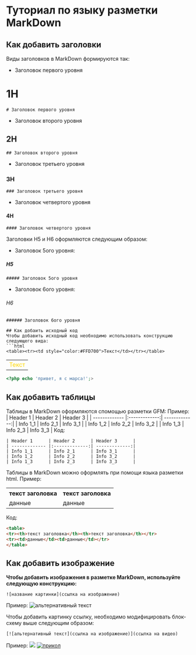 # Туториал по языку разметки MarkDown

## Как добавить заголовки

Виды заголовков в MarkDown формируются так:
* Заголовок первого уровня
# 1H
```
# Заголовок первого уровня
```
* Заголовок второго уровня
## 2H
```
## Заголовок второго уровня
```
* Заголовок третьего уровня
### 3H
```
### Заголовок третьего уровня
```
* Заголовок четвертого уровня
#### 4H
```
#### Заголовок четвертого уровня
```
Заголовки H5 и H6 оформляются следующим образом:
* Заголовок 5ого уровня:
##### H5
```
##### Заголовок 5ого уровня
```
* Заголовок 6ого уровня:
###### H6
```
###### Заголовок 6ого уровня

## Как добаить исходный код
Чтобы добавить исходный код необходимо использовать конструкцию следующего вида:
```html
<table><tr><td style="color:#FFD700">Текст</td></tr></table>
```
<table><tr><td style="color:#FFD700">Текст</td></tr></table>

```php
<?php echo 'привет, я с марса!';>
```

## Как добавить таблицы
Таблицы в MarkDown оформляются спомощью разметки GFM:
Пример:
| Header 1      | Header 2      | Header 3      |
| ------------- |:-------------:| -------------:|
| Info 1_1      | Info 2_1      | Info 3_1      |
| Info 1_2      | Info 2_2      | Info 3_2      |
| Info 1_3      | Info 2_3      | Info 3_3      |
Код:
```
| Header 1      | Header 2      | Header 3      |
| ------------- |:-------------:| -------------:|
| Info 1_1      | Info 2_1      | Info 3_1      |
| Info 1_2      | Info 2_2      | Info 3_2      |
| Info 1_3      | Info 2_3      | Info 3_3      |
```

Таблицы в MarkDown можно оформлять при помощи языка разметки html.
Пример:
<table>
<tr><th>текст заголовка</th><th>текст заголовка</th></tr> 
<tr><td>данные</td><td>данные</td></tr>
</table>

Код:
```html
<table>
<tr><th>текст заголовка</th><th>текст заголовка</th></tr> 
<tr><td>данные</td><td>данные</td></tr>
</table>
```

## Как добавить изображение

**Чтобы добавить изображения в разметке MarkDown, используйте следующую конструкцию:**
```
![название картинки](ссылка на изображение)
```
Пример:
![альтернативный текст](https://cs1.livemaster.ru/storage/8c/44/038e119dc233ac72b69a75021bta--kukly-i-igrushki-murlok-murloc.jpg)

Чтобы добавить картинку ссылку, необходимо модифицировать блок-схему выше следующим образом:
```
[![альтернативный текст](ссылка на изображение)](ссылка на видео)
```
Пример:
[![](https://cs1.livemaster.ru/storage/8c/44/038e119dc233ac72b69a75021bta--kukly-i-igrushki-murlok-murloc.jpg)](https://www.youtube.com/watch?v=dQw4w9WgXcQ)
[![прикол](https://dbmast.ru/wp-content/uploads/2014/03/button-css-3d.png)](https://www.youtube.com/watch?v=eXXg9zaJvh8)
